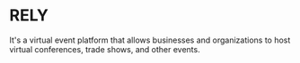 # RELY
It's a virtual event platform that allows businesses and organizations to host virtual conferences, trade shows, and other events. 
